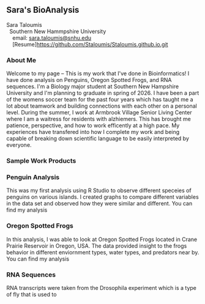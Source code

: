## Sara's BioAnalysis

Sara Taloumis<br/>
&nbsp; Southern New Hammpshire University <br/>
&nbsp; &nbsp; email: sara.taloumis@snhu.edu<br/>
&nbsp; &nbsp; [Resume]https://github.com/Staloumis/Staloumis.github.io.git 


### About Me

Welcome to my page – This is my work that I've done in Bioinformatics! I have done analysis on Penguins, Oregon Spotted Frogs, and RNA sequences. 
I'm a Biology major student at Southern New Hampshire University and I'm planning to graduate in spring of 2026. I have been a part of the womens soccer team for the past four years which has taught me a lot about teamwork and building connections with each other on a personal level. During the summer, I work at Armbrook Village Senior Living Center where I am a waitress for residents with alzhiemers. This has brought me patience, perspective, and how to work efficently at a high pace. My experiences have transfered into how I complete my work and being capable of breaking down scientific language to be easily interpreted by everyone. 

### Sample Work Products

### Penguin Analysis 
This was my first analysis using R Studio to observe different speceies of penguins on various islands. I created graphs to compare different variables in the data set and observed how they were similar and different. You can find my analysis 

### Oregon Spotted Frogs
In this analysis, I was able to look at Oregon Spotted Frogs located in Crane Prairie Reservoir in Oregon, USA. The data provided insight to the frogs behavior in different enviornment types, water types, and predators near by. You can find my analysis 

### RNA Sequences
RNA transcripts were taken from the Drosophila experiment which is a type of fly that is used to 
